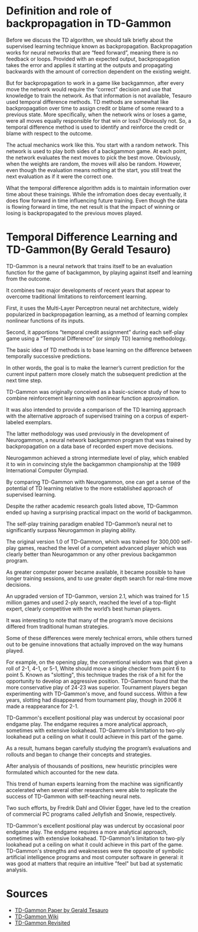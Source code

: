 # Definition and role of backpropagation in TD-Gammon
Before we discuss the TD algorithm, we should talk briefly about the supervised learning technique known as backpropagation. 
Backpropagation works for neural networks that are “feed forward”, meaning there is no feedback or loops. 
Provided with an expected output, backpropagation takes the error and applies it starting at the outputs and propagating backwards with the amount of correction dependent on the existing weight.


But for backpropagation to work in a game like backgammon, after every move the network would require the “correct” decision and use that knowledge to train the network. 
As that information is not available, Tesauro used temporal difference methods. 
TD methods are somewhat like backpropagation over time to assign credit or blame of some reward to a previous state.
More specifically, when the network wins or loses a game, were all moves equally responsible for that win or loss? 
Obviously not. 
So, a temporal difference method is used to identify and reinforce the credit or blame with respect to the outcome.

The actual mechanics work like this.
You start with a random network.
This network is used to play both sides of a backgammon game.
At each point, the network evaluates the next moves to pick the best move.
Obviously, when the weights are random, the moves will also be random.
However, even though the evaluation means nothing at the start, you still treat the next evaluation as if it were the correct one.

What the temporal difference algorithm adds is to maintain information over time about these trainings.
While the infromation does decay eventually, it does flow forward in time influencing future training.
Even though the data is flowing forward in time, the net result is that the impact of winning or losing is backpropagated to the previous moves played.



# Temporal Difference Learning and TD-Gammon(By Gerald Tesauro)
TD-Gammon is a neural network that trains itself to be an evaluation function for the game of backgammon, by playing against itself and learning from the outcome.

It combines two major developments of recent years that appear to overcome traditional limitations to reinforcement learning. 

First, it uses the Multi-Layer Perceptron neural net architecture, widely popularized in backpropagation learning, as a method of learning complex nonlinear functions of its inputs.

Second, it apportions “temporal credit assignment” during each self-play game using a “Temporal Difference” (or simply TD) learning methodology.

The basic idea of TD methods is to base learning on the difference between temporally successive predictions. 

In other words, the goal is to make the learner’s current prediction for the current input pattern more closely match the subsequent prediction at the next time step. 

TD-Gammon was originally conceived as a basic-science study of how to combine reinforcement learning with nonlinear function approximation.

It was also intended to provide a comparison of the TD learning approach with the alternative approach of supervised training on a corpus of expert-labeled exemplars. 

The latter methodology was used previously in the development of Neurogammon, a neural network backgammon program that was trained by backpropagation on a data base of recorded expert move decisions.

Neurogammon achieved a strong intermediate level of play, which enabled it to win in convincing style the backgammon championship at the 1989 International Computer Olympiad.

By comparing TD-Gammon with Neurogammon, one can get a sense of the potential of TD learning relative to the more established approach of supervised learning.

Despite the rather academic research goals listed above, TD-Gammon ended up having a surprising practical impact on the world of backgammon. 

The self-play training paradigm enabled TD-Gammon’s neural net to significantly surpass Neurogammon in playing ability.

The original version 1.0 of TD-Gammon, which was trained for 300,000 self-play games, reached the level of a competent advanced player which was clearly better than Neurogammon or any other previous backgammon program.

As greater computer power became available, it became possible to have longer training sessions, and to use greater depth search for real-time move decisions. 

An upgraded version of TD-Gammon, version 2.1, which was trained for 1.5 million games and used 2-ply search, reached the level of a top-flight expert, clearly competitive with the world’s best human players.

It was interesting to note that many of the program’s move decisions differed from traditional human strategies. 

Some of these differences were merely technical errors, while others turned out to be genuine innovations that actually improved on the way humans played.

For example, on the opening play, the conventional wisdom was that given a roll of 2-1, 4-1, or 5-1, White should move a single checker from point 6 to point 5.
Known as "slotting", this technique trades the risk of a hit for the opportunity to develop an aggressive position.
TD-Gammon found that the more conservative play of 24-23 was superior.
Tournament players began experimenting with TD-Gammon's move, and found success.
Within a few years, slotting had disappeared from tournament play, though in 2006 it made a reappearance for 2-1.

TD-Gammon's excellent positional play was undercut by occasional poor endgame play.
The endgame requires a more analytical approach, sometimes with extensive lookahead.
TD-Gammon's limitation to two-ply lookahead put a ceiling on what it could achieve in this part of the game.

As a result, humans began carefully studying the program’s evaluations and rollouts and began to change their concepts and strategies.

After analysis of thousands of positions, new heuristic principles were formulated which accounted for the new data.

This trend of human experts learning from the machine was significantly accelerated when several other researchers were able to replicate the success of TD-Gammon with self-teaching neural nets.

Two such efforts, by Fredrik Dahl and Olivier Egger, have led to the creation of commercial PC programs called Jellyfish and Snowie, respectively. 

TD-Gammon's excellent positional play was undercut by occasional poor endgame play. The endgame requires a more analytical approach, sometimes with extensive lookahead. TD-Gammon's limitation to two-ply lookahead put a ceiling on what it could achieve in this part of the game. TD-Gammon's strengths and weaknesses were the opposite of symbolic artificial intelligence programs and most computer software in general: it was good at matters that require an intuitive "feel" but bad at systematic analysis.

# Sources
- [TD-Gammon Paper by Gerald Tesauro](https://bkgm.com/articles/tesauro/tdl.html)
- [TD-Gammon Wiki](https://en.wikipedia.org/wiki/TD-Gammon)
- [TD-Gammon Revisited](http://modelai.gettysburg.edu/2013/tdgammon/pa4.pdf)
